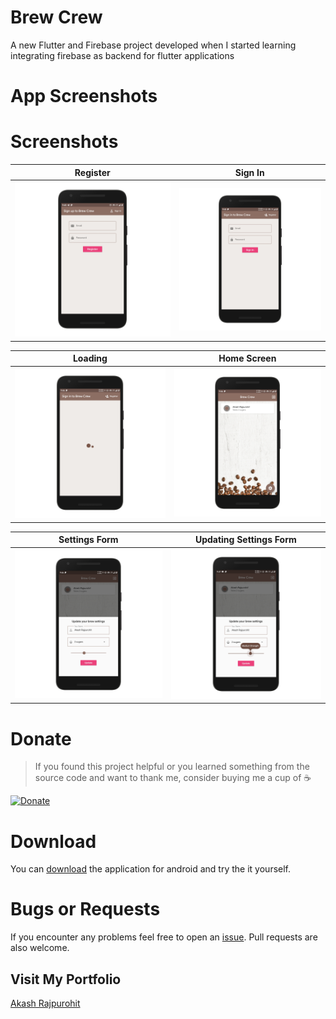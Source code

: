 # Brew Crew

A new Flutter and Firebase project developed when I started learning integrating firebase as backend for flutter applications

# App Screenshots

# Screenshots
Register     	      	     |  Sign In
:-------------------------:|:-------------------------:
![Register](./mockups/Register.png)  |  ![Sign-In](./mockups/Sign-In.png)

Loading              	 |   Home Screen                           
:---------------------:|:--------------------:
![Loading](./mockups/Loading-Screen.png)  | ![Main Screen](./mockups/Main-Screen.png)

Settings Form          |   Updating Settings Form                           
:---------------------:|:--------------------:
![Settings Form](./mockups/Settings-Form.png)  | ![Settings Form Updating](./mockups/Settings-Form-Updating.png)

# Donate
> If you found this project helpful or you learned something from the source code and want to thank me, consider buying me a cup of :coffee:

[![Donate](https://img.shields.io/badge/Donate-PayPal-green.svg)](https://www.paypal.me/RajpurohitAkash)

# Download
You can [download](https://github.com/AkashRajpurohit/Brew_Crew/releases/download/v1.0.0/app-arm64-v8a-release.apk) the application for android and try the it yourself.

# Bugs or Requests

If you encounter any problems feel free to open an [issue](https://github.com/AkashRajpurohit/Brew_Crew/issues/new). Pull requests are also welcome.

## Visit My Portfolio
[Akash Rajpurohit](https://akashrajpurohit.cf)
